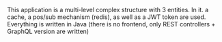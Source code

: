 This application is a multi-level complex structure with 3 entities. In it. a cache, a pos/sub mechanism (redis), as well as a JWT token are used. Everything is written in Java (there is no frontend, only REST controllers + GraphQL version are written)